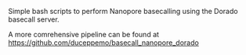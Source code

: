 Simple bash scripts to perform Nanopore basecalling using the Dorado basecall server.

A more comrehensive pipeline can be found at https://github.com/duceppemo/basecall_nanopore_dorado
